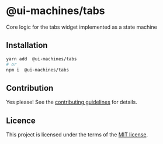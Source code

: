 # @ui-machines/tabs

Core logic for the tabs widget implemented as a state machine

## Installation

```sh
yarn add  @ui-machines/tabs
# or
npm i  @ui-machines/tabs
```

## Contribution

Yes please! See the [contributing guidelines](https://github.com/chakra-ui/ui-machines/blob/main/CONTRIBUTING.md) for details.

## Licence

This project is licensed under the terms of the [MIT license](https://github.com/chakra-ui/ui-machines/blob/main/LICENSE).

